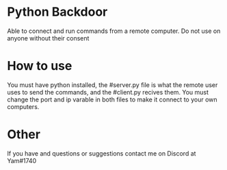 # Python Backdoor
Able to connect and run commands from a remote computer.
Do not use on anyone without their consent

# How to use
You must have python installed, the #server.py file is what the remote user uses to send the commands, and the #client.py recives them.
You must change the port and ip varable in both files to make it connect to your own computers.

# Other
If you have and questions or suggestions contact me on Discord at Yam#1740
